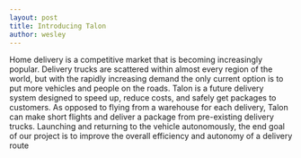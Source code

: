 ```yaml
---
layout: post
title: Introducing Talon
author: wesley
---
```

Home delivery is a competitive market that is becoming increasingly popular. Delivery trucks are scattered within almost every region of the world, but with the rapidly increasing demand the only current option is to put more vehicles and people on the roads. Talon is a future delivery system designed to speed up, reduce costs, and safely get packages to customers. As opposed to flying from a warehouse for each delivery, Talon can make short flights and deliver a package from pre-existing delivery trucks. Launching and returning to the vehicle autonomously, the end goal of our project is to improve the overall efficiency and autonomy of a delivery route
